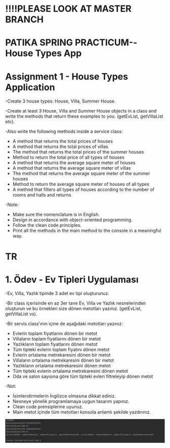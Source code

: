# !!!!PLEASE LOOK AT MASTER BRANCH

# PATIKA SPRING PRACTICUM--House Types App 

# Assignment 1 - House Types Application 

-Create 3 house types: House, Villa, Summer House.

-Create at least 3 House, Villa and Summer House objects in a class and write the methods that return these examples to you. (getEvList, getVillaList etc).

-Also write the following methods inside a service class:

* A method that returns the total prices of houses
* A method that returns the total prices of villas
* The method that returns the total prices of the summer houses
* Method to return the total price of all types of houses
* A method that returns the average square meter of houses
* A method that returns the average square meter of villas
* The method that returns the average square meter of the summer houses
* Method to return the average square meter of houses of all types
* A method that filters all types of houses according to the number of rooms and halls and returns

-Note:

* Make sure the nomenclature is in English.
* Design in accordance with object-oriented programming.
* Follow the clean code principles.
* Print all the methods in the main method to the console in a meaningful way.

# TR 

# 1. Ödev - Ev Tipleri Uygulaması 

-Ev, Villa, Yazlık tipinde 3 adet ev tipi oluşturunuz.

-Bir class içerisinde en az 3er tane Ev, Villa ve Yazlık nesnelerinden oluşturun ve bu örnekleri size dönen metotları yazınız. (getEvList, getVillaList vs).

-Bir servis class'ının içine de aşağıdaki metotları yazınız:

* Evlerin toplam fiyatlarını dönen bir metot
* Villaların toplam fiyatlarını dönen bir metot
* Yazlıkların toplam fiyatlarını dönen metot
* Tüm tipteki evlerin toplam fiyatını dönen metot
* Evlerin ortalama metrekaresini dönen bir metot
* Villaların ortalama metrekaresini dönen bir metot
* Yazlıkların ortalama metrekaresini dönen metot
* Tüm tipteki evlerin ortalama metrekaresini dönen metot
* Oda ve salon sayısına göre tüm tipteki evleri filtreleyip dönen metot

-Not:

* İsimlendirmelerin İngilizce olmasına dikkat ediniz.
* Nesneye yönelik programlamaya uygun tasarım yapınız.
* Clean code prensiplerine uyunuz.
* Main metot içinde tüm metotları konsola anlamlı şekilde yazdırınız.

![](S1.PNG)
